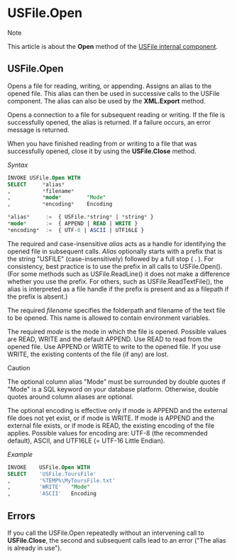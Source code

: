 # USFile.Open



> [!NOTE]
> This article is about the **Open** method of the [USFile internal component](/docs/Extensions/USFile%20internal%20component).

## **USFile.Open**

Opens a file for reading, writing, or appending. Assigns an alias to the opened file. This alias can then be used in successive calls to the USFile component. The alias can also be used by the **XML.Export** method.

Opens a connection to a file for subsequent reading or writing. If the file is successfully opened, the alias is returned. If a failure occurs, an error message is returned.

When you have finished reading from or writing to a file that was successfully opened, close it by using the **USFile.Close** method.

*Syntax*

```sql
INVOKE USFile.Open WITH
SELECT     *alias*
,          *filename*
,          *mode*        "Mode"
,          *encoding*    Encoding

*alias*     :=  { USFile.*string* | *string* }
*mode*      :=  { APPEND | READ | WRITE }
*encoding*  :=  { UTF-8 | ASCII | UTF16LE }
```

The required and case-insensitive *alias* acts as a handle for identifying the opened file in subsequent calls. *Alias* optionally starts with a prefix that is the string "USFILE" (case-insensitively) followed by a full stop ( . ). For consistency, best practice is to use the prefix in all calls to USFile.Open(). (For some methods such as USFile.ReadLine() it does not make a difference whether you use the prefix. For others, such as USFile.ReadTextFile(), the alias is interpreted as a file handle if the prefix is present and as a filepath if the prefix is absent.)

The required *filename* specifies the folderpath and filename of the text file to be opened. This name is allowed to contain environment variables.

The required *mode* is the mode in which the file is opened. Possible values are READ, WRITE and the default APPEND. Use READ to read from the opened file. Use APPEND or WRITE to write to the opened file. If you use WRITE, the existing contents of the file (if any) are lost.

> [!CAUTION]
> The optional column alias "Mode" must be surrounded by double quotes if "Mode" is a SQL keyword on your database platform. Otherwise, double quotes around column aliases are optional.

The optional encoding is effective only if mode is APPEND and the external file does not yet exist, or if mode is WRITE. If mode is APPEND and the external file exists, or if mode is READ, the existing encoding of the file applies. Possible values for encoding are: UTF-8 (the recommended default), ASCII, and UTF16LE (= UTF-16 Little Endian).

*Example*

```sql
INVOKE    USFile.Open WITH
SELECT    'USFile.ToursFile'
,         '%TEMP%\MyToursFile.txt'
,         'WRITE'   "Mode"
,         'ASCII'   Encoding
```

## Errors

If you call the USFile.Open repeatedly without an intervening call to **USFile.Close**, the second and subsequent calls lead to an error ("The alias is already in use").

 